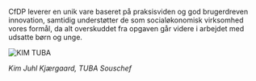  CfDP leverer en unik vare baseret på praksisviden og god brugerdreven innovation, samtidig understøtter de som socialøkonomisk virksomhed vores formål, da alt overskuddet fra opgaven går videre i arbejdet med udsatte børn og unge.

<img src="images/kim.png" alt="KIM TUBA">

<cite>Kim Juhl Kjærgaard, TUBA Souschef</cite>